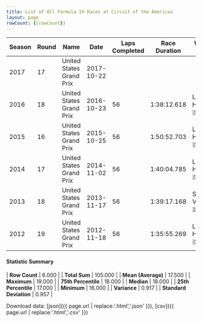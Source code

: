 ```yaml
---
title: List of All Formula 1® Races at Circuit of the Americas
layout: page
rowCount: {{rowCount}}
---
```


| Season | Round | Name | Date | Laps Completed | Race Duration | Winning Driver | Winning Constructor |
|--|--|--|--|--|--|--|--|
| 2017 | 17 | United States Grand Prix | 2017-10-22 |   |   |   |   |
| 2016 | 18 | United States Grand Prix | 2016-10-23 | 56 | 1:38:12.618 | Lewis Hamilton 🇬🇧 | Mercedes 🇩🇪 |
| 2015 | 16 | United States Grand Prix | 2015-10-25 | 56 | 1:50:52.703 | Lewis Hamilton 🇬🇧 | Mercedes 🇩🇪 |
| 2014 | 17 | United States Grand Prix | 2014-11-02 | 56 | 1:40:04.785 | Lewis Hamilton 🇬🇧 | Mercedes 🇩🇪 |
| 2013 | 18 | United States Grand Prix | 2013-11-17 | 56 | 1:39:17.168 | Sebastian Vettel 🇩🇪 | Red Bull 🇦🇹 |
| 2012 | 19 | United States Grand Prix | 2012-11-18 | 56 | 1:35:55.269 | Lewis Hamilton 🇬🇧 | McLaren 🇬🇧 |

#### Statistic Summary

| **Row Count** | 6.000 |
| **Total Sum** | 105.000 |
| **Mean (Average)** | 17.500 |
| **Maximum** | 19.000 |
| **75th Percentile** | 18.000 |
| **Median** | 18.000 |
| **25th Percentile** | 17.000 |
| **Minimum** | 16.000 |
| **Variance** | 0.917 |
| **Standard Deviation** | 0.957 |

Download data: [json]({{ page.url | replace:'.html','.json' }}), [csv]({{ page.url | replace:'.html','.csv' }})

